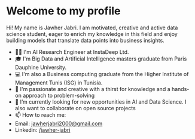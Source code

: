 # Welcome to my profile
Hi! My name is Jawher Jabri. 
I am motivated, creative and active data science student, eager to enrich my knowledge in this field and enjoy building models that translate data points into business insights. 
- 👨‍💻 I'm AI Research Engineer at InstaDeep Ltd.
- 🎓 I'm Big Data and Artificial Intelligence masters graduate from Paris Dauphine University.  
- 💻 I'm also a Business computing graduate from the Higher Institute of Management Tunis (ISG) in Tunisia.  
- 🧑‍ I'm passionate and creative with a thirst for knowledge and a hands-on approach to problem-solving
- 👀 I’m currently looking for new opportunities in AI and Data Science. I also want to collaborate on open source projects  
- 📫 How to reach me:  
- Email: jawherjabri2000@gmail.com
- Linkedin: [/jawher-jabri](https://www.linkedin.com/in/jawher-jabri-b640b0176/)
